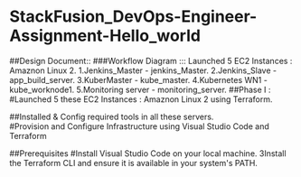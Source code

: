 # StackFusion_DevOps-Engineer-Assignment-Hello_world
##Design Document::
  ###Workflow Diagram ::: Launched 5 EC2 Instances : Amaznon Linux 2.
	   1.Jenkins_Master - jenkins_Master.
           2.Jenkins_Slave - app_build_server.
           3.KuberMaster - kube_master.
           4.Kubernetes WN1 - kube_worknode1.
           5.Monitoring server - monitoring_server.
##Phase I :
#Launched 5 these  EC2 Instances : Amaznon Linux 2 using Terraform.

##Installed & Config required tools in all these servers.	
#Provision and Configure Infrastructure using Visual Studio Code and Terraform

##Prerequisites
#Install Visual Studio Code on your local machine.
3Install the Terraform CLI and ensure it is available in your system's PATH.
   
